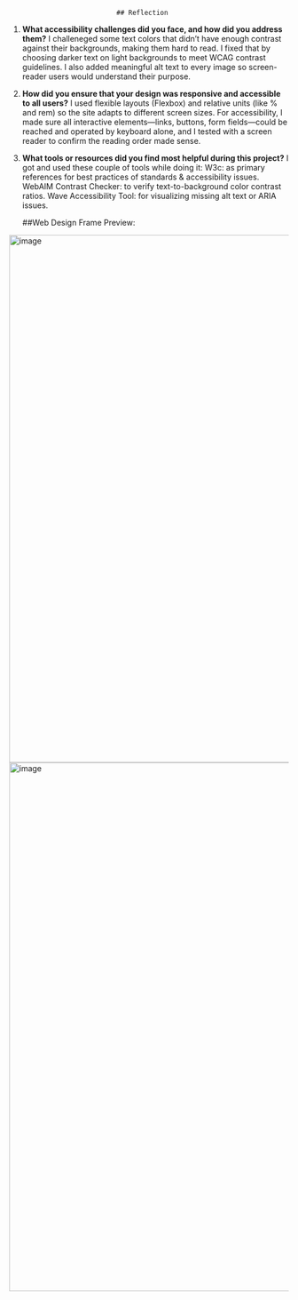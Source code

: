                                ## Reflection

1. **What accessibility challenges did you face, and how did you address them?**
I challeneged some text colors that didn’t have enough contrast against their backgrounds, making them hard to read. I fixed that by choosing darker text on light backgrounds to meet WCAG contrast guidelines. I also added meaningful alt text to every image so screen-reader users would understand their purpose.

2. **How did you ensure that your design was responsive and accessible to all users?**
I used flexible layouts (Flexbox) and relative units (like % and rem) so the site adapts to different screen sizes. For accessibility, I made sure all interactive elements—links, buttons, form fields—could be reached and operated by keyboard alone, and I tested with a screen reader to confirm the reading order made sense.

3. **What tools or resources did you find most helpful during this project?**
I got and used these couple of tools while doing it:
W3c: as primary references for best practices of standards & accessibility issues.
WebAIM Contrast Checker: to verify text-to-background color contrast ratios.
Wave Accessibility Tool: for visualizing missing alt text or ARIA issues.


    ##Web Design Frame Preview:
<img width="950" alt="image" src="https://github.com/user-attachments/assets/b0fee364-bcb4-4375-b55e-b412d4613730" />
<img width="952" alt="image" src="https://github.com/user-attachments/assets/1a13c350-9b11-4b94-bef9-3c1bcbfdb887" />


